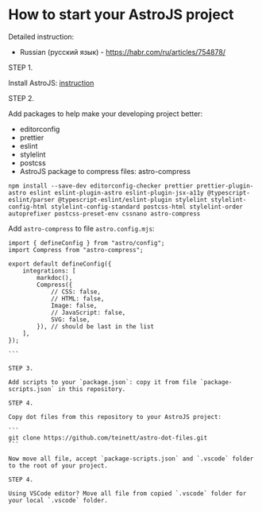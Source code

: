 # How to start your AstroJS project

Detailed instruction: 
- Russian (русский язык) - https://habr.com/ru/articles/754878/

STEP 1.

Install AstroJS: [instruction](https://docs.astro.build/en/install/auto/)

STEP 2.

Add packages to help make your developing project better:
- editorconfig
- prettier
- eslint
- stylelint
- postcss
- AstroJS package to compress files: astro-compress


```
npm install --save-dev editorconfig-checker prettier prettier-plugin-astro eslint eslint-plugin-astro eslint-plugin-jsx-a11y @typescript-eslint/parser @typescript-eslint/eslint-plugin stylelint stylelint-config-html stylelint-config-standard postcss-html stylelint-order autoprefixer postcss-preset-env cssnano astro-compress
```

Add `astro-compress` to file `astro.config.mjs`:

````
import { defineConfig } from "astro/config";
import Compress from "astro-compress";

export default defineConfig({
    integrations: [
        markdoc(),
        Compress({
            // CSS: false,
            // HTML: false,
            Image: false,
            // JavaScript: false,
            SVG: false,
        }), // should be last in the list
    ],
});

```

STEP 3.

Add scripts to your `package.json`: copy it from file `package-scripts.json` in this repository.

STEP 4. 

Copy dot files from this repository to your AstroJS project:

```
git clone https://github.com/teinett/astro-dot-files.git
```

Now move all file, accept `package-scripts.json` and `.vscode` folder to the root of your project.

STEP 4.

Using VSCode editor? Move all file from copied `.vscode` folder for your local `.vscode` folder. 